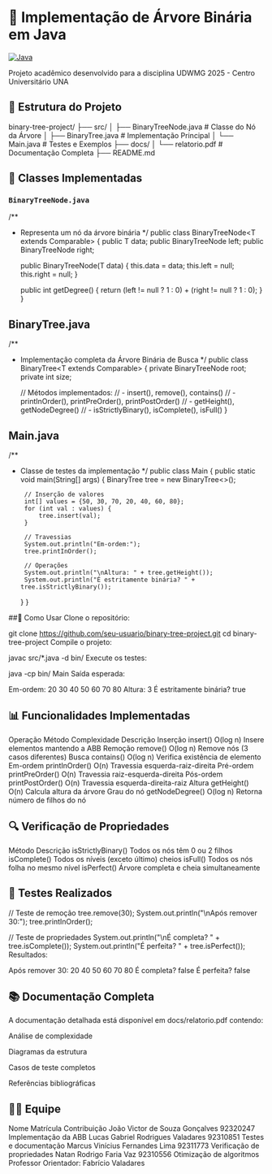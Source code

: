 # 🌳 Implementação de Árvore Binária em Java

[![Java](https://img.shields.io/badge/Java-17+-blue.svg)](https://www.oracle.com/java/)

Projeto acadêmico desenvolvido para a disciplina UDWMG 2025 - Centro Universitário UNA

## 📂 Estrutura do Projeto
binary-tree-project/
├── src/
│ ├── BinaryTreeNode.java # Classe do Nó da Árvore
│ ├── BinaryTree.java # Implementação Principal
│ └── Main.java # Testes e Exemplos
├── docs/
│ └── relatorio.pdf # Documentação Completa
├── README.md

## 🧩 Classes Implementadas

### `BinaryTreeNode.java`
/**
 * Representa um nó da árvore binária
 */
public class BinaryTreeNode<T extends Comparable<T>> {
    public T data;
    public BinaryTreeNode<T> left;
    public BinaryTreeNode<T> right;

    public BinaryTreeNode(T data) {
        this.data = data;
        this.left = null;
        this.right = null;
    }

    public int getDegree() {
        return (left != null ? 1 : 0) + (right != null ? 1 : 0);
    }
}

## BinaryTree.java

/**
 * Implementação completa da Árvore Binária de Busca
 */
public class BinaryTree<T extends Comparable<T>> {
    private BinaryTreeNode<T> root;
    private int size;
    
    // Métodos implementados:
    // - insert(), remove(), contains()
    // - printInOrder(), printPreOrder(), printPostOrder()
    // - getHeight(), getNodeDegree()
    // - isStrictlyBinary(), isComplete(), isFull()
}

## Main.java

/**
 * Classe de testes da implementação
 */
public class Main {
    public static void main(String[] args) {
        BinaryTree<Integer> tree = new BinaryTree<>();
        
        // Inserção de valores
        int[] values = {50, 30, 70, 20, 40, 60, 80};
        for (int val : values) {
            tree.insert(val);
        }
        
        // Travessias
        System.out.println("Em-ordem:");
        tree.printInOrder();
        
        // Operações
        System.out.println("\nAltura: " + tree.getHeight());
        System.out.println("É estritamente binária? " + tree.isStrictlyBinary());
    }
}

##🚀 Como Usar
Clone o repositório:

git clone https://github.com/seu-usuario/binary-tree-project.git
cd binary-tree-project
Compile o projeto:

javac src/*.java -d bin/
Execute os testes:

java -cp bin/ Main
Saída esperada:

Em-ordem:
20 30 40 50 60 70 80 
Altura: 3
É estritamente binária? true

## 📊 Funcionalidades Implementadas
Operação	Método	Complexidade	Descrição
Inserção	insert()	O(log n)	Insere elementos mantendo a ABB
Remoção	remove()	O(log n)	Remove nós (3 casos diferentes)
Busca	contains()	O(log n)	Verifica existência de elemento
Em-ordem	printInOrder()	O(n)	Travessia esquerda-raiz-direita
Pré-ordem	printPreOrder()	O(n)	Travessia raiz-esquerda-direita
Pós-ordem	printPostOrder()	O(n)	Travessia esquerda-direita-raiz
Altura	getHeight()	O(n)	Calcula altura da árvore
Grau do nó	getNodeDegree()	O(log n)	Retorna número de filhos do nó

## 🔍 Verificação de Propriedades
Método	Descrição
isStrictlyBinary()	Todos os nós têm 0 ou 2 filhos
isComplete()	Todos os níveis (exceto último) cheios
isFull()	Todos os nós folha no mesmo nível
isPerfect()	Árvore completa e cheia simultaneamente

## 📝 Testes Realizados

// Teste de remoção
tree.remove(30);
System.out.println("\nApós remover 30:");
tree.printInOrder();

// Teste de propriedades
System.out.println("\nÉ completa? " + tree.isComplete());
System.out.println("É perfeita? " + tree.isPerfect());
Resultados:

Após remover 30:
20 40 50 60 70 80 
É completa? false
É perfeita? false

## 📚 Documentação Completa
A documentação detalhada está disponível em docs/relatorio.pdf contendo:

Análise de complexidade

Diagramas da estrutura

Casos de teste completos

Referências bibliográficas

## 👨‍💻 Equipe
Nome	Matrícula	Contribuição
João Victor de Souza Gonçalves	92320247	Implementação da ABB
Lucas Gabriel Rodrigues Valadares	92310851	Testes e documentação
Marcus Vinícius Fernandes Lima	92311773	Verificação de propriedades
Natan Rodrigo Faria Vaz	92310556	Otimização de algoritmos
Professor Orientador: Fabrício Valadares
